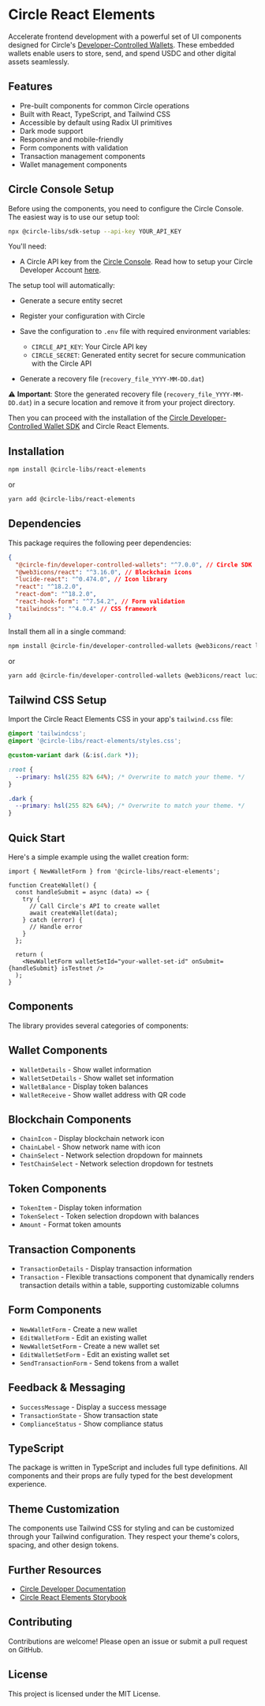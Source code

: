 # Circle React Elements

Accelerate frontend development with a powerful set of UI components designed for Circle's [Developer-Controlled Wallets](https://developers.circle.com/w3s/developer-controlled-wallets). These embedded wallets enable users to store, send, and spend USDC and other digital assets seamlessly.

## Features

- Pre-built components for common Circle operations
- Built with React, TypeScript, and Tailwind CSS
- Accessible by default using Radix UI primitives
- Dark mode support
- Responsive and mobile-friendly
- Form components with validation
- Transaction management components
- Wallet management components

## Circle Console Setup

Before using the components, you need to configure the Circle Console. The easiest way is to use our setup tool:

```bash
npx @circle-libs/sdk-setup --api-key YOUR_API_KEY
```

You'll need:

- A Circle API key from the [Circle Console](https://console.circle.com). Read how to setup your Circle Developer Account [here](https://developers.circle.com/w3s/circle-developer-account).

The setup tool will automatically:

- Generate a secure entity secret
- Register your configuration with Circle
- Save the configuration to `.env` file with required environment variables:

  - `CIRCLE_API_KEY`: Your Circle API key
  - `CIRCLE_SECRET`: Generated entity secret for secure communication with the Circle API

- Generate a recovery file (`recovery_file_YYYY-MM-DD.dat`)

⚠️ **Important**: Store the generated recovery file (`recovery_file_YYYY-MM-DD.dat`) in a secure location and remove it from your project directory.

Then you can proceed with the installation of the [Circle Developer-Controlled Wallet SDK](https://developers.circle.com/w3s/nodejs-sdk) and Circle React Elements.

## Installation

```bash
npm install @circle-libs/react-elements
```

or

```bash
yarn add @circle-libs/react-elements
```

## Dependencies

This package requires the following peer dependencies:

```json
{
  "@circle-fin/developer-controlled-wallets": "^7.0.0", // Circle SDK
  "@web3icons/react": "^3.16.0", // Blockchain icons
  "lucide-react": "^0.474.0", // Icon library
  "react": "^18.2.0",
  "react-dom": "^18.2.0",
  "react-hook-form": "^7.54.2", // Form validation
  "tailwindcss": "^4.0.4" // CSS framework
}
```

Install them all in a single command:

```bash
npm install @circle-fin/developer-controlled-wallets @web3icons/react lucide-react react react-dom react-hook-form tailwindcss
```

or

```bash
yarn add @circle-fin/developer-controlled-wallets @web3icons/react lucide-react react react-dom react-hook-form tailwindcss
```

## Tailwind CSS Setup

Import the Circle React Elements CSS in your app's `tailwind.css` file:

```css
@import 'tailwindcss';
@import '@circle-libs/react-elements/styles.css';

@custom-variant dark (&:is(.dark *));

:root {
  --primary: hsl(255 82% 64%); /* Overwrite to match your theme. */
}

.dark {
  --primary: hsl(255 82% 64%); /* Overwrite to match your theme. */
}
```

## Quick Start

Here's a simple example using the wallet creation form:

```tsx
import { NewWalletForm } from '@circle-libs/react-elements';

function CreateWallet() {
  const handleSubmit = async (data) => {
    try {
      // Call Circle's API to create wallet
      await createWallet(data);
    } catch (error) {
      // Handle error
    }
  };

  return (
    <NewWalletForm walletSetId="your-wallet-set-id" onSubmit={handleSubmit} isTestnet />
  );
}
```

## Components

The library provides several categories of components:

## Wallet Components

- `WalletDetails` - Show wallet information
- `WalletSetDetails` - Show wallet set information
- `WalletBalance` - Display token balances
- `WalletReceive` - Show wallet address with QR code

## Blockchain Components

- `ChainIcon` - Display blockchain network icon
- `ChainLabel` - Show network name with icon
- `ChainSelect` - Network selection dropdown for mainnets
- `TestChainSelect` - Network selection dropdown for testnets

## Token Components

- `TokenItem` - Display token information
- `TokenSelect` - Token selection dropdown with balances
- `Amount` - Format token amounts

## Transaction Components

- `TransactionDetails` - Display transaction information
- `Transaction` - Flexible transactions component that dynamically renders transaction details within a table, supporting customizable columns

## Form Components

- `NewWalletForm` - Create a new wallet
- `EditWalletForm` - Edit an existing wallet
- `NewWalletSetForm` - Create a new wallet set
- `EditWalletSetForm` - Edit an existing wallet set
- `SendTransactionForm` - Send tokens from a wallet

## Feedback & Messaging

- `SuccessMessage` - Display a success message
- `TransactionState` - Show transaction state
- `ComplianceStatus` - Show compliance status

## TypeScript

The package is written in TypeScript and includes full type definitions. All components and their props are fully typed for the best development experience.

## Theme Customization

The components use Tailwind CSS for styling and can be customized through your Tailwind configuration. They respect your theme's colors, spacing, and other design tokens.

## Further Resources

- [Circle Developer Documentation](https://developers.circle.com/w3s/developer-controlled-create-your-first-wallet)
- [Circle React Elements Storybook](https://chainsafe.github.io/web3-circle-libs)

## Contributing

Contributions are welcome! Please open an issue or submit a pull request on GitHub.

## License

This project is licensed under the MIT License.
